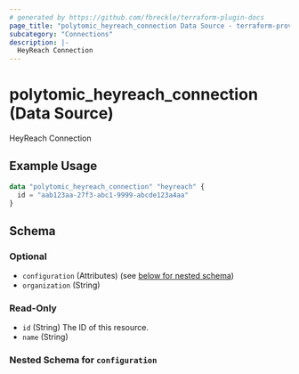 ```yaml
---
# generated by https://github.com/fbreckle/terraform-plugin-docs
page_title: "polytomic_heyreach_connection Data Source - terraform-provider-polytomic"
subcategory: "Connections"
description: |-
  HeyReach Connection
---
```


# polytomic_heyreach_connection (Data Source)

HeyReach Connection

## Example Usage

```terraform
data "polytomic_heyreach_connection" "heyreach" {
  id = "aab123aa-27f3-abc1-9999-abcde123a4aa"
}
```

<!-- schema generated by tfplugindocs -->
## Schema

### Optional

- `configuration` (Attributes) (see [below for nested schema](#nestedatt--configuration))
- `organization` (String)

### Read-Only

- `id` (String) The ID of this resource.
- `name` (String)

<a id="nestedatt--configuration"></a>
### Nested Schema for `configuration`


